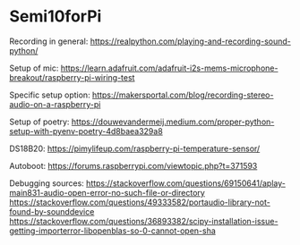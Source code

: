 # Semi10forPi
Recording in general:
https://realpython.com/playing-and-recording-sound-python/

Setup of mic:
https://learn.adafruit.com/adafruit-i2s-mems-microphone-breakout/raspberry-pi-wiring-test

Specific setup option:
https://makersportal.com/blog/recording-stereo-audio-on-a-raspberry-pi

Setup of poetry: 
https://douwevandermeij.medium.com/proper-python-setup-with-pyenv-poetry-4d8baea329a8

DS18B20:
https://pimylifeup.com/raspberry-pi-temperature-sensor/

Autoboot:
https://forums.raspberrypi.com/viewtopic.php?t=371593

Debugging sources:
https://stackoverflow.com/questions/69150641/aplay-main831-audio-open-error-no-such-file-or-directory
https://stackoverflow.com/questions/49333582/portaudio-library-not-found-by-sounddevice
https://stackoverflow.com/questions/36893382/scipy-installation-issue-getting-importerror-libopenblas-so-0-cannot-open-sha
